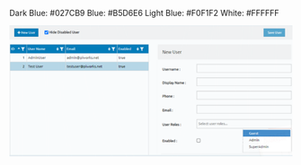 Dark Blue: #027CB9
Blue: #B5D6E6
Light Blue: #F0F1F2
White: #FFFFFF

![screenshot](https://github.com/necmigunduz/product_design_instructions/blob/master/answer.png)